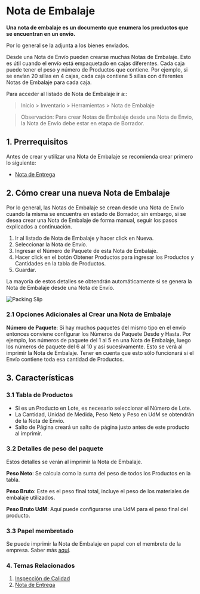 <!-- add-breadcrumbs -->
# Nota de Embalaje

**Una nota de embalaje es un documento que enumera los productos que se encuentran en un envío.**

Por lo general se la adjunta a los bienes enviados.

Desde una Nota de Envío pueden crearse muchas Notas de Embalaje. Esto es útil cuando el envío está empaquetado en cajas diferentes. Cada caja puede tener el peso y número de Productos que contiene. Por ejemplo, si se envían 20 sillas en 4 cajas, cada caja contiene 5 sillas con diferentes Notas de Embalaje para cada caja. 

Para acceder al listado de Nota de Embalaje ir a::
> Inicio > Inventario > Herramientas > Nota de Embalaje

> Observación: Para crear Notas de Embalaje desde una Nota de Envio, la Nota de Envío debe estar en etapa de Borrador.  

## 1. Prerrequisitos
Antes de crear y utilizar una Nota de Embalaje se recomienda crear primero lo siguiente:

* [Nota de Entrega](/docs/user/manual/en/stock/delivery-note)


## 2. Cómo crear una nueva Nota de Embalaje
Por lo general, las Notas de Embalaje se crean desde una Nota de Envío cuando la misma se encuentra en estado de Borrador, sin embargo, si se desea crear una Nota de Embalaje de forma manual, seguir los pasos explicados a continuación. 

1. Ir al listado de Nota de Embalaje y hacer click en Nueva.
1. Seleccionar la Nota de Envío.
1. Ingresar el Número de Paquete de esta Nota de Embalaje.
1. Hacer click en el botón Obtener Productos para ingresar los Productos y Cantidades en la tabla de Productos.
1. Guardar.

La mayoría de estos detalles se obtendrán automáticamente si se genera la Nota de Embalaje desde una Nota de Envío.

<img class="screenshot" alt="Packing Slip" src="{{docs_base_url}}/assets/img/stock/packing-slip.png">


### 2.1 Opciones Adicionales al Crear una Nota de Embalaje
**Número de Paquete**: Si hay muchos paquetes del mismo tipo en el envío entonces conviene configurar los Números de Paquete Desde y Hasta. Por ejemplo, los números de paquete del 1 al 5 en una Nota de Embalaje, luego los números de paquete del 6 al 10 y así sucesivamente.  Esto se verá al imprimir la Nota de Embalaje. Tener en cuenta que esto sólo funcionará si el Envío contiene toda esa cantidad de Productos.

## 3. Características

### 3.1 Tabla de Productos

* Si es un Producto en Lote, es necesario seleccionar el Número de Lote.
* La Cantidad, Unidad de Medida, Peso Neto y Peso en UdM se obtendrán de la Nota de Envío.
* Salto de Página creará un salto de página justo antes de este producto al imprimir.

### 3.2 Detalles de peso del paquete

Estos detalles se verán al imprimir la Nota de Embalaje.

**Peso Neto**: Se calcula como la suma del peso de todos los Productos en la tabla.

**Peso Bruto**: Este es el peso final total, incluye el peso de los materiales de embalaje utilizados. 

**Peso Bruto UdM**: Aquí puede configurarse una UdM para el peso final del producto.

### 3.3 Papel membretado
Se puede imprimir la Nota de Embalaje en papel con el membrete de la empresa. Saber más [aquí](/docs/user/manual/en/setting-up/print/letter-head).


### 4. Temas Relacionados
1. [Inspección de Calidad](/docs/user/manual/en/stock/quality-inspection)
1. [Nota de Entrega](/docs/user/manual/en/stock/delivery-note)
